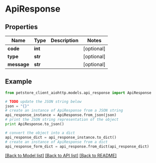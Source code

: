 # ApiResponse


## Properties

Name | Type | Description | Notes
------------ | ------------- | ------------- | -------------
**code** | **int** |  | [optional] 
**type** | **str** |  | [optional] 
**message** | **str** |  | [optional] 

## Example

```python
from petstore_client_aiohttp.models.api_response import ApiResponse

# TODO update the JSON string below
json = "{}"
# create an instance of ApiResponse from a JSON string
api_response_instance = ApiResponse.from_json(json)
# print the JSON string representation of the object
print ApiResponse.to_json()

# convert the object into a dict
api_response_dict = api_response_instance.to_dict()
# create an instance of ApiResponse from a dict
api_response_form_dict = api_response.from_dict(api_response_dict)
```
[[Back to Model list]](../README.md#documentation-for-models) [[Back to API list]](../README.md#documentation-for-api-endpoints) [[Back to README]](../README.md)


